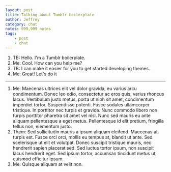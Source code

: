 ```yaml
---
layout: post
title: Talking about Tumblr boilerplate
author: Jeffrey
category: chat
notes: 999,999 notes
tags:
    - post
    - chat
---
```


1. TB: Hello. I'm a Tumblr boilerplate.
1. Me: Cool. How can you help me?
1. TB: I can make it easier for you to get started developing themes.
1. Me: Great! Let's do it

---

1. Me: Maecenas ultrices elit vel dolor gravida, eu varius arcu condimentum. Donec leo odio, consectetur ac eros quis, varius rhoncus lacus. Vestibulum justo metus, porta ut nibh sit amet, condimentum imperdiet tortor. Suspendisse potenti. Fusce sodales ullamcorper tristique. In porttitor nec turpis et gravida. Nunc commodo libero non turpis porttitor pharetra sit amet vel nisl. Nunc sed mauris eu ante aliquam pellentesque a eget metus. Pellentesque id elit pretium, fringilla tellus non, elementum justo.
2. Them: Sed sollicitudin mauris a ipsum aliquam eleifend. Maecenas at turpis est. Fusce orci orci, mollis eu tempus at, blandit ut ante. Sed scelerisque ut elit et volutpat. Donec suscipit tristique mauris, nec hendrerit sapien placerat sed. Sed luctus tortor ipsum, non suscipit lacus hendrerit eget. Sed ipsum tortor, accumsan tincidunt metus ut, euismod efficitur ipsum.
3. Me: Quisque aliquam at velit non.
